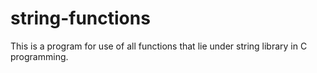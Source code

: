 # string-functions
This is a program for use of all functions that lie under string library in C programming.
